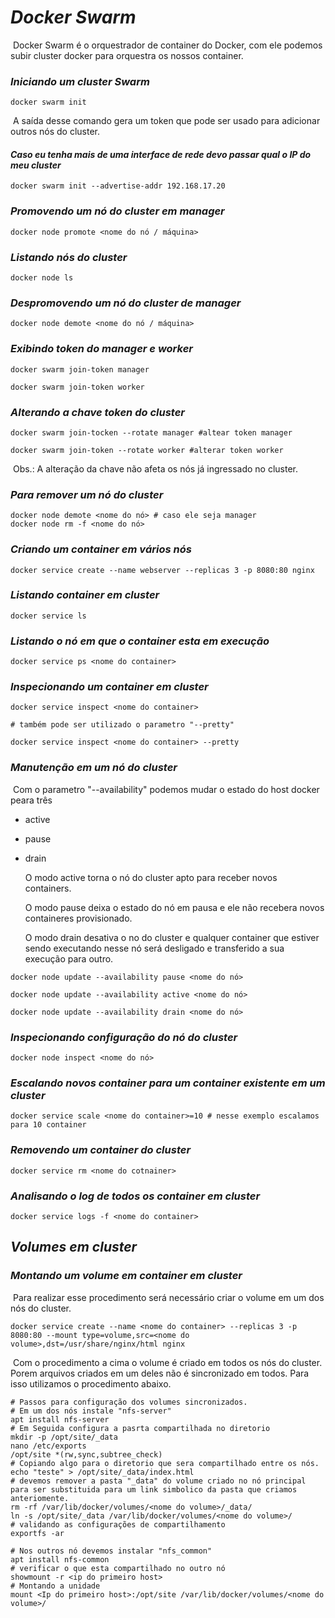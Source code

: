 # ***Docker Swarm***

​	Docker Swarm é o orquestrador de container do Docker, com ele podemos subir cluster docker para orquestra os nossos container.

### ***Iniciando um cluster Swarm***

```shell
docker swarm init
```

​	A saída desse comando gera um token que pode ser usado para adicionar outros nós do cluster.

#### ***Caso eu tenha mais de uma interface de rede devo passar qual o IP do meu cluster***

```shell
docker swarm init --advertise-addr 192.168.17.20
```

### ***Promovendo um nó do cluster em manager***

```shell
docker node promote <nome do nó / máquina>
```

### ***Listando nós do cluster***

```shell
docker node ls	
```

### ***Despromovendo um nó do cluster de manager***

```shell
docker node demote <nome do nó / máquina>
```

### ***Exibindo token do manager e worker***

```shell
docker swarm join-token manager

docker swarm join-token worker	
```

### ***Alterando a chave token do cluster***

```shell
docker swarm join-tocken --rotate manager #altear token manager

docker swarm join-token --rotate worker #alterar token worker
```

​	Obs.: A alteração da chave não afeta os nós já ingressado no cluster.

### ***Para remover um nó do cluster***

```shell
docker node demote <nome do nó> # caso ele seja manager
docker node rm -f <nome do nó>
```

### ***Criando um container em vários nós***

```shell
docker service create --name webserver --replicas 3 -p 8080:80 nginx
```

### ***Listando container em cluster***

```shell
docker service ls
```

### ***Listando o nó em que o container esta em execução***

```shell
docker service ps <nome do container>
```

### ***Inspecionando um container em cluster***

```shell
docker service inspect <nome do container> 

# também pode ser utilizado o parametro "--pretty"

docker service inspect <nome do container> --pretty
```

### ***Manutenção em um nó do cluster***

​	Com o parametro "--availability" podemos mudar o estado do host docker peara três

- active

- pause

- drain

  O modo active torna o nó do cluster apto para receber novos containers.

  O modo pause deixa o estado do nó em pausa e ele não recebera novos containeres provisionado.

  O modo drain desativa o no do cluster e qualquer container que estiver sendo executando nesse nó será desligado e transferido a sua execução para outro.

```shell
docker node update --availability pause <nome do nó>

docker node update --availability active <nome do nó>

docker node update --availability drain <nome do nó>
```

### ***Inspecionando configuração do nó do cluster***

```shell
docker node inspect <nome do nó>
```

### ***Escalando novos container para um container existente em um cluster***

```shell
docker service scale <nome do container>=10 # nesse exemplo escalamos para 10 container 
```

### ***Removendo um container do cluster***

```shell
docker service rm <nome do cotnainer>
```

### ***Analisando o log de todos os container em cluster***

```shell
docker service logs -f <nome do container>
```

## ***Volumes em cluster***

### ***Montando um volume em container em cluster***

​	Para realizar esse procedimento será necessário criar o volume em um dos nós do cluster. 

```shell
docker service create --name <nome do container> --replicas 3 -p 8080:80 --mount type=volume,src=<nome do volume>,dst=/usr/share/nginx/html nginx
```

​	Com o procedimento a cima o volume é criado em todos os nós do cluster. Porem arquivos criados em um deles não é sincronizado em todos. Para isso utilizamos o procedimento abaixo.

```shell
# Passos para configuração dos volumes sincronizados.
# Em um dos nós instale "nfs-server"
apt install nfs-server
# Em Seguida configura a pasrta compartilhada no diretorio 
mkdir -p /opt/site/_data
nano /etc/exports
/opt/site *(rw,sync,subtree_check)
# Copiando algo para o diretorio que sera compartilhado entre os nós.
echo "teste" > /opt/site/_data/index.html
# devemos remover a pasta "_data" do volume criado no nó principal para ser substituida para um link simbolico da pasta que criamos anteriomente.
rm -rf /var/lib/docker/volumes/<nome do volume>/_data/
ln -s /opt/site/_data /var/lib/docker/volumes/<nome do volume>/
# validando as configurações de compartilhamento
exportfs -ar

# Nos outros nó devemos instalar "nfs_common"
apt install nfs-common
# verificar o que esta compartilhado no outro nó
showmount -r <ip do primeiro host>
# Montando a unidade
mount <Ip do primeiro host>:/opt/site /var/lib/docker/volumes/<nome do volume>/
```

